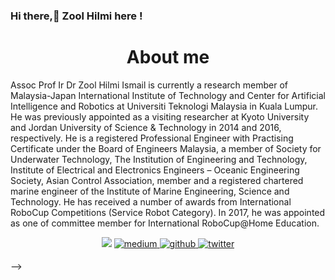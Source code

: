### Hi there,👋 Zool Hilmi here !

### <h1 align="center"> About me</h1>
Assoc Prof Ir Dr Zool Hilmi Ismail is currently a research member of Malaysia-Japan International Institute of Technology and Center for Artificial Intelligence and Robotics at Universiti Teknologi Malaysia in Kuala Lumpur. He was previously appointed as a visiting researcher at Kyoto University and Jordan University of Science & Technology in 2014 and 2016, respectively. He is a registered Professional Engineer with Practising Certificate under the Board of Engineers Malaysia, a member of Society for Underwater Technology, The Institution of Engineering and Technology, Institute of Electrical and Electronics Engineers – Oceanic Engineering Society, Asian Control Association, member and a registered chartered marine engineer of the Institute of Marine Engineering, Science and Technology. He has received a number of awards from International RoboCup Competitions (Service Robot Category). In 2017, he was appointed as one of committee member for International RoboCup@Home Education.

<div align="center">
   <a href = "mailto: zool@utm.my"><img src=https://img.shields.io/badge/Gmail-D14836?style=for-the-badge&logo=gmail&logoColor=white /></a>
<a href="https://people.utm.my/zool" target="_blank">
      <img src=https://img.shields.io/badge/WEBSITE-%23292929.svg?&style=for-the-badge&logo=medium&logoColor=yellow alt=medium style="margin-bottom: 5px; />
</a></div>
                                                                                                                                  


<div align="center">
   
   <a href="https://github.com/dr-zool" target="_blank">
      <img src=https://img.shields.io/badge/github-%2324292e.svg?&style=for-the-badge&logo=github&logoColor=white alt=github style="margin-bottom: 5px;" />
   <a href="https://scholar.google.com/citations?user=KKg6wuMAAAAJ&hl=en&oi=ao" target="_blank">
      <img src=https://img.shields.io/badge/scholar-%2300acee.svg?&style=for-the-badge&logo=twitter&logoColor=white alt=twitter style="margin-bottom: 5px;" />
   </a>
</div>



-->
